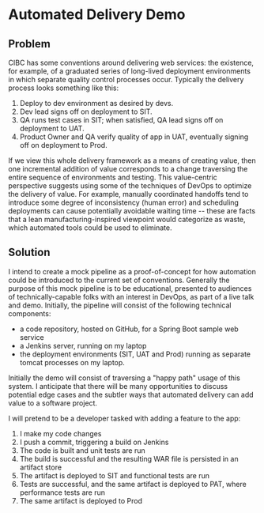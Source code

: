 # Automated Delivery Demo

## Problem

CIBC has some conventions around delivering web services: the existence, for example,
of a graduated series of long-lived deployment environments in which separate quality control
processes occur. Typically the delivery process looks something like this:

1. Deploy to dev environment as desired by devs.
2. Dev lead signs off on deployment to SIT.
3. QA runs test cases in SIT; when satisfied, QA lead signs off on deployment to UAT.
4. Product Owner and QA verify quality of app in UAT, eventually signing off on deployment to
   Prod.

If we view this whole delivery framework as a means of creating value, then one incremental
addition of value corresponds to a change traversing the entire sequence of environments and
testing. This value-centric perspective suggests using some of the techniques of DevOps to
optimize the delivery of value. For example, manually coordinated handoffs tend to introduce
some degree of inconsistency (human error) and scheduling deployments can cause potentially
avoidable waiting time -- these are facts that a lean manufacturing-inspired viewpoint would
categorize as waste, which automated tools could be used to eliminate.

## Solution

I intend to create a mock pipeline as a proof-of-concept for how automation could be
introduced to the current set of conventions. Generally the purpose of this mock pipeline is
to be educational, presented to audiences of technically-capable folks with an interest in DevOps, 
as part of a live talk and demo. Initially, the pipeline will consist of the following technical
components:

- a code repository, hosted on GitHub, for a Spring Boot sample web service
- a Jenkins server, running on my laptop
- the deployment environments (SIT, UAT and Prod) running as separate tomcat processes on my
  laptop.

Initially the demo will consist of traversing a "happy path" usage of this system. I anticipate
that there will be many opportunities to discuss potential edge cases and the subtler ways that
automated delivery can add value to a software project.

I will pretend to be a developer tasked with adding a feature to the app:

1. I make my code changes
2. I push a commit, triggering a build on Jenkins
3. The code is built and unit tests are run
4. The build is successful and the resulting WAR file is persisted in an artifact store
5. The artifact is deployed to SIT and functional tests are run
6. Tests are successful, and the same artifact is deployed to PAT, where performance tests
   are run
7. The same artifact is deployed to Prod
